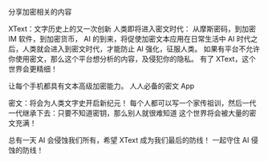 分享加密相关的内容

XText：文字历史上的又一次创新
人类即将进入密文时代： 从摩斯密码，到加密 IM 软件，到加密货币， AI 的到来，将促使加密文本应用在日常生活中
AI 时代之后，人类就会进入到密文时代，才能防止 AI 强化，征服人类。
如果有平台不允许你使用密文，那么这个平台想分析的内容，及侵犯你的隐私。
有了 XText，这个世界会更精细！


让每个手机都具有文本高级加密能力。
人人必备的密文 App


密文：将会为人类文字史开启新纪元！
每个人都可以写一个家传祖训，然后一代一代继承下去：只要不知道密钥，那么别人就很难知道
这个世界将会被大量的密文充满！


总有一天 AI 会侵蚀我们所有，希望 XText 成为我们最后的防线！
一起守住 AI 侵蚀的防线！
